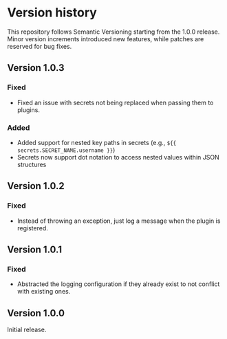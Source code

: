 # Version history
This repository follows Semantic Versioning starting from the 1.0.0 release.
Minor version increments introduced new features, while patches are reserved for bug fixes.

## Version 1.0.3

### Fixed

- Fixed an issue with secrets not being replaced when passing them to plugins.

### Added
- Added support for nested key paths in secrets (e.g., `${{ secrets.SECRET_NAME.username }}`)
- Secrets now support dot notation to access nested values within JSON structures

## Version 1.0.2

### Fixed
- Instead of throwing an exception, just log a message when the plugin is registered.

## Version 1.0.1

### Fixed
- Abstracted the logging configuration if they already exist to not conflict with existing ones.

## Version 1.0.0

Initial release.
